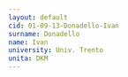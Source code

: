 ```yaml
---
layout: default 
cid: 01-09-13-Donadello-Ivan
surname: Donadello
name: Ivan
university: Univ. Trento
unita: DKM
---
```

